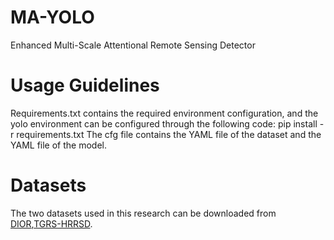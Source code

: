 MA-YOLO
===
Enhanced Multi-Scale Attentional Remote Sensing Detector

Usage Guidelines
===
Requirements.txt contains the required environment configuration, and the yolo environment can be configured through the following code:
pip install -r requirements.txt
The cfg file contains the YAML file of the dataset and the YAML file of the model.


Datasets
===
The two datasets used in this research can be downloaded from [DIOR](https://gitcode.com/Resource-Bundle-Collection/b7f4f/overview),[TGRS-HRRSD](https://github.com/CrazyStoneonRoad/TGRS-HRRSD-Dataset).
